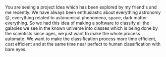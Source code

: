 You are seeing a project Idea which has been explored by my friend's and me recently. 
We have always been enthusiastic about everything astronomy 😊, everything related to astonomical phenomena, space, dark matter everything. 
So we had this idea of making a software to classify all the galaxies we see in the known universe into classes which is being done by the scientists since ages, we just want to make the whole process automate. 
We want to make the classification process more time efficient, cost efficient and at the same time near perfect to human classification with bare eyes. 
